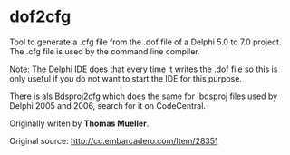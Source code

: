 # dof2cfg

Tool to generate a <project>.cfg file from the <project>.dof file of a Delphi 5.0 to 7.0 project. The .cfg file is used by the command line compiler.

Note: The Delphi IDE does that every time it writes the .dof file so this is only useful if you do not want to start the IDE for this purpose.

There is als Bdsproj2cfg which does the same for .bdsproj files used by Delphi 2005 and 2006, search for it on CodeCentral.

Originally writen by **Thomas Mueller**.

Original source: http://cc.embarcadero.com/Item/28351
